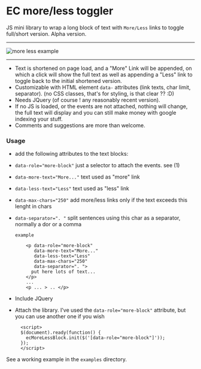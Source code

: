 EC more/less toggler
====================


JS mini library to wrap a long block of text with `More/Less` links to toggle full/short version. 
Alpha version.

****
![more less example](https://raw.github.com/elvisciotti/ec-more-less-toggler/master/screenshot.png)   
****

* Text is shortened on page load, and a "More" Link will be appended, 
on which a click will show the full text as well as appending a "Less" link to toggle back to the initial shortened version.
* Customizable with HTML element `data-` attributes (link texts, char limit, separator). (no CSS classes, that's for styling, is that clear ?? :D)
* Needs JQuery (of course ! any reasonably recent version).
* If no JS  is loaded, or the events are not attached, nothing will change, the full text will display and you can still make 
money with google indexing your stuff.
* Comments and suggestions are more than welcome.

### Usage

 * add the following attributes to the text blocks:
  * `data-role="more-block"`  just a selector to attach the events. see (1)
  * `data-more-text="More..."`   text used as "more" link
  * `data-less-text="Less"`  text used as "less" link
  * `data-max-chars="250"`   add more/less links only if the text exceeds this lenght in chars
  * `data-separator=". "`   split sentences using this char as a separator, normally a dor or a comma

        example
       
            <p data-role="more-block" 
               data-more-text="More..." 
               data-less-text="Less" 
               data-max-chars="250" 
               data-separator=". ">
              put here lots of text...
            </p>
            ...
            <p ... > .. </p>

* Include JQuery
* Attach the library. I've used the `data-role="more-block"` attribute, but you can use another one if you wish
        
        <script>
        $(document).ready(function() {
          ecMoreLessBlock.init($('[data-role="more-block"]'));
        });
        </script>

See a working example in the `examples` directory.


 

